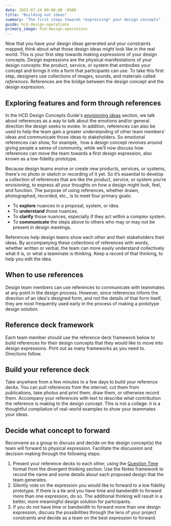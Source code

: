 ```yaml
---
date: 2023-07-24 09:00:00 -0500
title: "Building out ideas"
summary: "The first steps towards *expressing* your design concepts"
guide: hcd-design-operations
primary_image: hcd-design-operations
---
```


Now that you have your design ideas generated and your constraints mapped, think about what those design ideas might look like in the real world. This is your first step towards making _expressions_ of your design concepts. Design expressions are the physical manifestations of your design concepts: the product, service, or system that embodies your concept and brings it into a form that participants can use. To take this first step, designers use collections of images, sounds, and materials called _references_. References are the bridge between the design concept and the design expression.


## Exploring features and form through references

In the HCD Design Concepts Guide's [envisioning ideas](https://docs.google.com/document/d/1N8bsH4NOzKHrXg4erXi4iFusGNiuRRvcZJiu5vB8BNs/edit#heading=h.z1f7r06qhxud) section, we talk about references as a way to talk about the emotions and/or general direction the design seeks to evoke. In addition, references can also be used to help the team gain a greater understanding of other team members' ideas and communicate those ideas to stakeholders. So emotional references can show, for example,  how a design concept revolves around giving people a sense of community, while we’ll now discuss how references can move the team towards a first design expression, also known as a low-fidelity prototype.

Because design teams evolve or create new products, services, or systems, there's no photo or sketch or recording of it yet. So it’s essential to develop a collection of references that are like the product, service, or system you’re envisioning, to express all your thoughts on how a design might look, feel, and function. The purpose of using references, whether drawn, photographed, recorded, etc., is to meet four primary goals:

- To **explore** nuances in a proposal, system, or idea.
- To **understand** those nuances.
- To **clarify** those nuances, especially if they act within a complex system.
- To **communicate** the steps above to others who may or may not be present in design meetings.

References help design teams show each other and their stakeholders their ideas. By accompanying these collections of references with words, whether written or verbal, the team can more easily understand collectively what it is, or what a teammate is thinking. Keep a record of that thinking, to help you edit the idea.


## When to use references

Design team members can use references to communicate with teammates at any point in the design process. However, since references inform the direction of an idea's designed form, and not the details of that form itself, they are most frequently used early in the process of making a prototype design solution.


## Reference deck framework

Each team member should use the reference deck framework below to build references for their design concepts that they would like to move into design expressions. Print out as many frameworks as you need to. Directions follow.


## Build your reference deck

Take anywhere from a few minutes to a few days to build your reference decks. You can pull references from the internet, cut them from publications, take photos and print them, draw them, or otherwise record them. Accompany your references with text to describe what contribution the reference is making to the design concept. This is not a collage: it is a thoughtful compilation of real-world examples to show your teammates your ideas.


## Decide what concept to forward

Reconvene as a group to discuss and decide on the design concept(s) the team will forward to physical expression. Facilitate the discussion and decision-making through the following steps:

1. Present your reference decks to each other, using the [Question Time](https://hcd-design-ops-guide.netlify.app/divergent-thinking-activity.html) format from the divergent thinking section. Use the Notes framework to record the name and some details about each proposed design that the team generates.
2. Silently vote on the expression you would like to forward to a low fidelity prototype. If there is a tie and you have time and bandwidth to forward more than one expression, do so. The additional thinking will result in a better, more meaningful design solution for participants.
3. If you do not have time or bandwidth to forward more than one design expression, discuss the possibilities through the lens of your project constraints and decide as a team on the best expression to forward.
